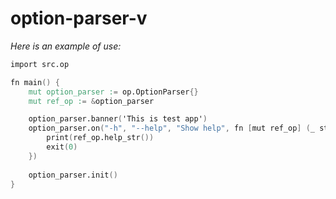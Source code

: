 # option-parser-v

*Here is an example of use:*
```v
import src.op

fn main() {
	mut option_parser := op.OptionParser{}
	mut ref_op := &option_parser

	option_parser.banner('This is test app')
	option_parser.on("-h", "--help", "Show help", fn [mut ref_op] (_ string) {
		print(ref_op.help_str())
		exit(0)
	})
	
	option_parser.init()
}
```